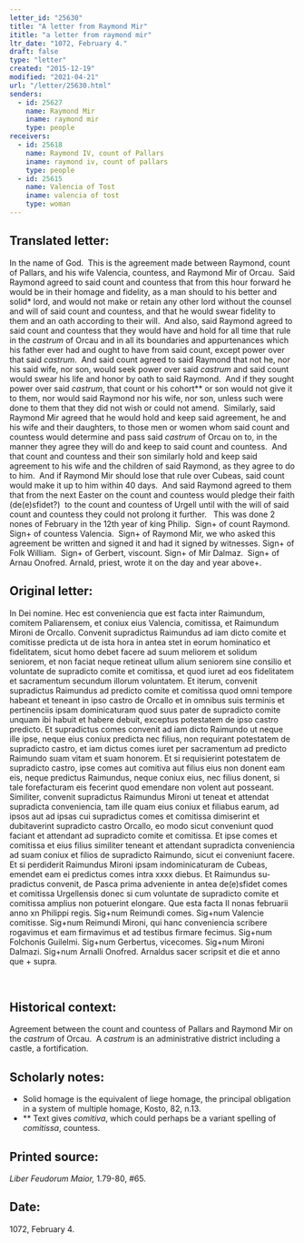 ```yaml
---
letter_id: "25630"
title: "A letter from Raymond Mir"
ititle: "a letter from raymond mir"
ltr_date: "1072, February 4."
draft: false
type: "letter"
created: "2015-12-19"
modified: "2021-04-21"
url: "/letter/25630.html"
senders:
  - id: 25627
    name: Raymond Mir
    iname: raymond mir
    type: people
receivers:
  - id: 25618
    name: Raymond IV, count of Pallars
    iname: raymond iv, count of pallars
    type: people
  - id: 25615
    name: Valencia of Tost
    iname: valencia of tost
    type: woman
---
```

<h2> Translated letter:</h2><p>In the name of God.&nbsp; This is the agreement made between Raymond, count of Pallars, and his wife Valencia, countess, and Raymond Mir of Orcau.&nbsp; Said Raymond agreed to said count and countess that from this hour forward he would be in their homage and fidelity, as a man should to his better and solid* lord, and would not make or retain any other lord without the counsel and will of said count and countess, and that he would swear fidelity to them and an oath according to their will.&nbsp; And also, said Raymond agreed to said count and countess that they would have and hold for all time that rule in the <i>castrum</i> of Orcau and in all its boundaries and appurtenances which his father ever had and ought to have from said count, except power over that said <i>castrum</i>. &nbsp;And said count agreed to said Raymond that not he, nor his said wife, nor son, would seek power over said <i>castrum</i> and said count would swear his life and honor by oath to said Raymond.&nbsp; And if they sought power over said <i>castrum</i>, that count or his cohort** or son would not give it to them, nor would said Raymond nor his wife, nor son, unless such were done to them that they did not wish or could not amend.&nbsp; Similarly, said Raymond Mir agreed that he would hold and keep said agreement, he and his wife and their daughters, to those men or women whom said count and countess would determine and pass said <i>castrum</i> of Orcau on to, in the manner they agree they will do and keep to said count and countess.&nbsp; And that count and countess and their son similarly hold and keep said agreement to his wife and the children of said Raymond, as they agree to do to him.&nbsp; And if Raymond Mir should lose that rule over Cubeas, said count would make it up to him within 40 days.&nbsp; And said Raymond agreed to them that from the next Easter on the count and countess would pledge their faith (de(e)sfidet?)&nbsp; to the count and countess of Urgell until with the will of said count and countess they could not prolong it further.&nbsp;&nbsp; This was done 2 nones of February in the 12th year of king Philip.&nbsp; Sign+ of count Raymond. Sign+ of countess Valencia.&nbsp; Sign+ of Raymond Mir, we who asked this agreement be written and signed it and had it signed by witnesses. Sign+ of Folk William.&nbsp; Sign+ of Gerbert, viscount. Sign+ of Mir Dalmaz.&nbsp; Sign+ of Arnau Onofred. Arnald, priest, wrote it on the day and year above+.</p><h2 class="mt-4"> Original letter:</h2><p>In Dei nomine. Hec est conveniencia que est facta inter Raimun­dum, comitem Paliarensem, et coniux eius Valencia, comitissa, et Rai­mundum Mironi de Orcallo. Convenit supradictus Raimundus ad iam dicto comite et comitisse predicta ut de ista hora in antea stet in eorum hominatico et fidelitatem, sicut homo debet facere ad suum meliorem et solidum seniorem, et non faciat neque retineat ullum alium seniorem sine consilio et voluntate de supradicto comite et comitissa, et quod iuret ad eos fidelitatem et sacramentum secundum illorum voluntatem. Et iterum, convenit supradictus Raimundus ad predicto comite et comitissa quod omni tempore habeant et teneant in ipso castro de Orcallo et in omnibus suis terminis et pertinenciis ipsam dominicaturam quod suus pater de supradicto comite unquam ibi habuit et habere debuit, exceptus potestatem de ipso castro predicto. Et supradictus comes con­venit ad iam dicto Raimundo ut neque ille ipse, neque eius coniux predicta nec filius, non requirant potestatem de supradicto castro, et iam dictus comes iuret per sacramentum ad predicto Raimundo suam vitam et suam honorem. Et si requisierint potestatem de supradicto castro, ipse comes aut comitiva aut filius eius non donent eam eis, neque predictus Raimundus, neque coniux eius, nec filius donent, si tale forefacturam eis fecerint quod emendare non volent aut posseant. Similiter, convenit supradictus Raimundus Mironi ut teneat et attendat supradicta conveniencia, tam ille quam eius coniux et filiabus earum, ad ipsos aut ad ipsas cui supradictus comes et comitissa dimiserint et dubitaverint supradicto castro Orcallo, eo modo sicut conveniunt quod faciant et attendant ad supradicto comite et comitissa. Et ipse comes et comitissa et eius filius similiter teneant et attendant supradicta conveniencia ad suam coniux et filios de supradicto Raimundo, sicut ei conveniunt facere. Et si perdiderit Raimundus Mironi ipsam indominicaturam de Cubeas, emendet eam ei predictus comes intra xxxx diebus. Et Raimundus su­pradictus convenit, de Pasca prima adveniente in antea de(e)sfidet comes et comitissa Urgellensis donec si cum voluntate de supradicto comite et comitissa amplius non potuerint elongare. Que esta facta II nonas februarii anno xn Philippi regis. Sig+num Reimundi comes. Sig+num Valencie comitisse. Sig+num Reimundi Mironi, qui hanc conveniencia scribere rogavimus et eam firmavimus et ad testibus firmare fecimus. Sig+num Folchonis Guilelmi. Sig+num Gerbertus, vicecomes. Sig+num Mironi Dalmazi. Sig+num Arnalli Onofred. Arnaldus sacer scripsit et die et anno que + supra.</p><p class="Bodytext51">&nbsp;</p><h2 class="mt-4"> Historical context:</h2><p>Agreement between the count and countess of Pallars and Raymond Mir on the <i>castrum</i> of Orcau.&nbsp; A <i>castrum</i> is an administrative district including a castle, a fortification.</p><h2 class="mt-4"> Scholarly notes:</h2><ul><li>Solid homage is the equivalent of liege homage, the principal obligation in a system of multiple homage, Kosto, 82, n.13.</li><li>** Text gives <i>comitiva</i>, which could perhaps be a variant spelling of <i>comitissa</i>, countess.</li></ul><h2 class="mt-4"> Printed source:</h2><p><i>Liber Feudorum Maior,</i> 1.79-80, #65.</p><h2 class="mt-4"> Date:</h2>1072, February 4.